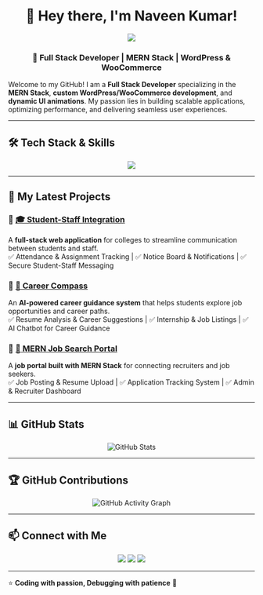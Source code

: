 <h1 align="center">
 👋 Hey there, I'm Naveen Kumar!  
</h1>

<p align="center">
  <img src="https://i.ibb.co/fs9N9HR/360-F-224600069-W7lx-O3j-E7-CZ5s3izuh-Io-K5u-Sr-DUz9x6-W.jpg">
</p>

<h3 align="center">
 🚀 Full Stack Developer | MERN Stack | WordPress & WooCommerce   
</h3>

Welcome to my GitHub! I am a **Full Stack Developer** specializing in the **MERN Stack**, **custom WordPress/WooCommerce development**, and **dynamic UI animations**. My passion lies in building scalable applications, optimizing performance, and delivering seamless user experiences.  

---

## 🛠️ Tech Stack & Skills  

<div align="center">
  <img src="https://skillicons.dev/icons?i=react,nodejs,mongodb,php,mysql,wordpress,woocommerce,js,html,css,tailwind,docker,git" />
</div>

---

## 🌟 My Latest Projects  

### 🔹 [🎓 Student-Staff Integration](https://github.com/Naveen-kumar-1/Student-Staff-Integration)  
A **full-stack web application** for colleges to streamline communication between students and staff.  
✅ Attendance & Assignment Tracking | ✅ Notice Board & Notifications | ✅ Secure Student-Staff Messaging  

### 🔹 [🧭 Career Compass](https://github.com/Naveen-kumar-1/career-compass-frontend)  
An **AI-powered career guidance system** that helps students explore job opportunities and career paths.  
✅ Resume Analysis & Career Suggestions | ✅ Internship & Job Listings | ✅ AI Chatbot for Career Guidance  

### 🔹 [💼 MERN Job Search Portal](https://github.com/your-repo)  
A **job portal built with MERN Stack** for connecting recruiters and job seekers.  
✅ Job Posting & Resume Upload | ✅ Application Tracking System | ✅ Admin & Recruiter Dashboard  

---
## 📊 GitHub Stats  

<p align="center">
  <img src="https://github-readme-stats.vercel.app/api?username=Naveen-kumar-1&show_icons=true&theme=github_dark&bg_color=0D1117&title_color=00A86B&text_color=FFFFFF&icon_color=FFD700" alt="GitHub Stats" />
</p>




---

## 🏆 GitHub Contributions  

<p align="center">
  <img src="https://github-readme-activity-graph.vercel.app/graph?username=Naveen-kumar-1&theme=github-dark&bg_color=ffffff&color=2E8B57&line=008080&point=000000" alt="GitHub Activity Graph" />
</p>




---

## 📫 Connect with Me  

<p align="center">
  <a href="https://www.linkedin.com/in/naveenkumarthangavel/"><img src="https://img.shields.io/badge/LinkedIn-Connect-blue?style=for-the-badge&logo=linkedin" /></a>
  <a href="https://naveen-kumar-1.github.io/portfolioOfNK/"><img src="https://img.shields.io/badge/Portfolio-Visit-blueviolet?style=for-the-badge" /></a>
  <a href="https://github.com/Naveen-kumar-1"><img src="https://img.shields.io/badge/GitHub-Follow-black?style=for-the-badge&logo=github" /></a>
</p>

---

⭐ **Coding with passion, Debugging with patience** 🚀  
